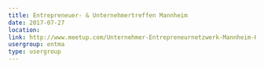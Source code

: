 ```yaml
---
title: Entrepreneuer- & Unternehmertreffen Mannheim
date: 2017-07-27
location: 
link: http://www.meetup.com/Unternehmer-Entrepreneurnetzwerk-Mannheim-Heidelberg/events/lmdhtlywkbkc/
usergroup: entma
type: usergroup
---
```


